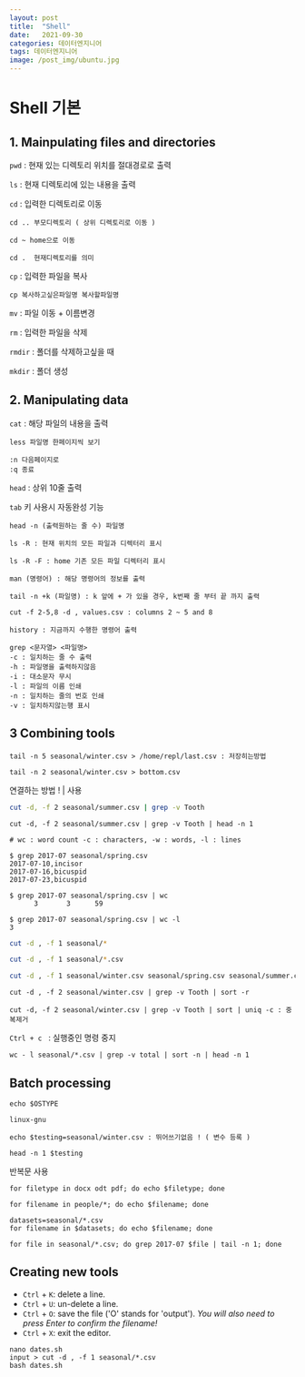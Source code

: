 ```yaml
---
layout: post
title:  "Shell"
date:   2021-09-30
categories: 데이터엔지니어
tags: 데이터엔지니어
image: /post_img/ubuntu.jpg
---
```


# Shell 기본

## 1. Mainpulating files and directories



`pwd`  : 현재 있는 디렉토리 위치를 절대경로로 출력

`ls` : 현재 디렉토리에 있는 내용을 출력



`cd` : 입력한 디렉토리로 이동

```shell
cd .. 부모디렉토리 ( 상위 디렉토리로 이동 )

cd ~ home으로 이동

cd .  현재디렉토리를 의미
```



`cp` : 입력한 파일을 복사

```shell
cp 복사하고싶은파일명 복사할파일명
```

`mv` : 파일 이동 + 이름변경

`rm` : 입력한 파일을 삭제



`rmdir` : 폴더를 삭제하고싶을 때

`mkdir` : 폴더 생성



## 2. Manipulating data



`cat` : 해당 파일의 내용을 출력



```shell
less 파일명 한페이지씩 보기

:n 다음페이지로
:q 종료
```

`head` : 상위 10줄 출력

`tab` 키 사용시 자동완성 기능



```shell
head -n (출력원하는 줄 수) 파일명
```



```shell
ls -R : 현재 위치의 모든 파일과 디렉터리 표시

ls -R -F : home 기존 모든 파일 디렉터리 표시
```



```shell
man (명령어) : 해당 명령어의 정보를 출력
```

```shell
tail -n +k (파일명) : k 앞에 + 가 있을 경우, k번째 줄 부터 끝 까지 출력
```



```shell
cut -f 2-5,8 -d , values.csv : columns 2 ~ 5 and 8 
```



```shell	
history : 지금까지 수행한 명령어 출력
```



```shell
grep <문자열> <파일명>
-c : 일치하는 줄 수 출력
-h : 파일명을 출력하지않음
-i : 대소문자 무시
-l : 파일의 이름 인쇄
-n : 일치하는 줄의 번호 인쇄
-v : 일치하지않는행 표시
```



## 3 Combining tools

```
tail -n 5 seasonal/winter.csv > /home/repl/last.csv : 저장히는방법

tail -n 2 seasonal/winter.csv > bottom.csv
```



연결하는 방법 !  | 사용

```sh
cut -d, -f 2 seasonal/summer.csv | grep -v Tooth
```



```shell	
cut -d, -f 2 seasonal/summer.csv | grep -v Tooth | head -n 1
```



```shell
# wc : word count -c : characters, -w : words, -l : lines

$ grep 2017-07 seasonal/spring.csv
2017-07-10,incisor
2017-07-16,bicuspid
2017-07-23,bicuspid

$ grep 2017-07 seasonal/spring.csv | wc
      3       3      59
      
$ grep 2017-07 seasonal/spring.csv | wc -l
3
```



```sh
cut -d , -f 1 seasonal/* 

cut -d , -f 1 seasonal/*.csv

cut -d , -f 1 seasonal/winter.csv seasonal/spring.csv seasonal/summer.csv seasonal/autumn.csv
```



```shell
cut -d , -f 2 seasonal/winter.csv | grep -v Tooth | sort -r
```



```shell
cut -d, -f 2 seasonal/winter.csv | grep -v Tooth | sort | uniq -c : 중복제거
```



`Ctrl + c ` : 실행중인 명령 중지

```shell
wc - l seasonal/*.csv | grep -v total | sort -n | head -n 1
```



## Batch processing

```shell
echo $OSTYPE

linux-gnu
```



```shell
echo $testing=seasonal/winter.csv : 뛰어쓰기없음 ! ( 변수 등록 )

head -n 1 $testing
```



반복문 사용

```shell
for filetype in docx odt pdf; do echo $filetype; done
```



```shell
for filename in people/*; do echo $filename; done
```



```shell
datasets=seasonal/*.csv
for filename in $datasets; do echo $filename; done
```



```shell
for file in seasonal/*.csv; do grep 2017-07 $file | tail -n 1; done
```



## Creating new tools

- `Ctrl` + `K`: delete a line.
- `Ctrl` + `U`: un-delete a line.
- `Ctrl` + `O`: save the file ('O' stands for 'output'). *You will also need to press Enter to confirm the filename!*
- `Ctrl` + `X`: exit the editor.

```shell
nano dates.sh
input > cut -d , -f 1 seasonal/*.csv
bash dates.sh
```


